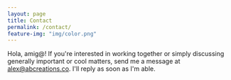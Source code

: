 ```yaml
---
layout: page
title: Contact
permalink: /contact/
feature-img: "img/color.png"
---
```


Hola, amig@! If you're interested in working together or simply discussing generally important or cool matters, send me a message at [alex@abcreations.co](mailto:alex@abcreations.co). I'll reply as soon as I'm able.
